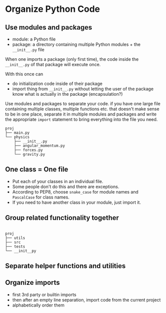 # Organize Python Code

## Use modules and packages

- module: a Python file
- package: a directory containing multiple Python modules + the `__init__.py` file

When one imports a package (only first time), the code inside the `__init__.py`
of that package  will execute once.

With this once can

- do initialization code inside of their package
- import thing from `__init__.py` without letting the user of the package know what is actually in the package (encapsulation?)

Use modules and packages to separate your code. if you have one large file
containing multiple classes, multiple functions etc. that doesn't make sense to
be in one place, separate it in multiple modules and packages and write the
appropriate `import` statement to bring everything into the file you need.


```
proj
├── main.py
└── physics
    ├── __init__.py
    ├── angular_momentum.py
    ├── forces.py
    └── gravity.py
```

<!---->

## One class = One file

- Put each of your classes in an individual file.
- Some people don't do this and there are exceptions.
- According to PEP8, choose `snake_case` for module names and `PascalCase` for
  class names.
- If you need to have another class in your module, just import it.

## Group related functionality together


```

proj
├── utils
├── src
├── tests
└── __init__py
```

## Separate helper functions and utilities


## Organize imports

- first 3rd party or builtin imports
- then after an empty line separation, import code from the current project
- alphabetically order them

